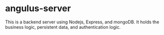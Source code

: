 # angulus-server
This is a backend server using Nodejs, Express, and mongoDB. It holds the business logic, persistent data, and authentication logic. 
